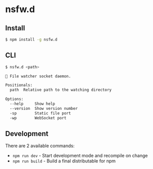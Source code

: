 # nsfw.d

## Install

```bash
$ npm install -g nsfw.d
```


## CLI

```bash
$ nsfw.d <path>

🚀 File watcher socket daemon.

Positionals:
  path  Relative path to the watching directory                         [string]

Options:
  --help     Show help                                                 [boolean]
  --version  Show version number                                       [boolean]
  -sp        Static file port                                          [string]
  -wp        WebSocket port                                            [string]
```


## Development

There are 2 available commands:

- `npm run dev` - Start development mode and recompile on change
- `npm run build` - Build a final distributable for npm
